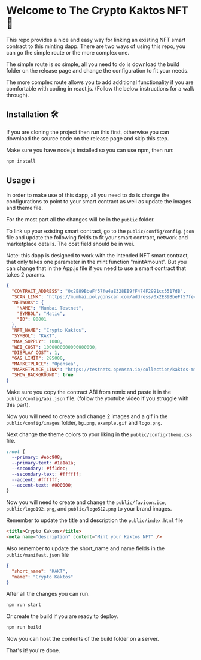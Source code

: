 # Welcome to The Crypto Kaktos NFT 💎

This repo provides a nice and easy way for linking an existing NFT smart contract to this minting dapp. There are two ways of using this repo, you can go the simple route or the more complex one.

The simple route is so simple, all you need to do is download the build folder on the release page and change the configuration to fit your needs. 

The more complex route allows you to add additional functionality if you are comfortable with coding in react.js. (Follow the below instructions for a walk through).

## Installation 🛠️

If you are cloning the project then run this first, otherwise you can download the source code on the release page and skip this step.

Make sure you have node.js installed so you can use npm, then run:

```sh
npm install
```

## Usage ℹ️

In order to make use of this dapp, all you need to do is change the configurations to point to your smart contract as well as update the images and theme file.

For the most part all the changes will be in the `public` folder.

To link up your existing smart contract, go to the `public/config/config.json` file and update the following fields to fit your smart contract, network and marketplace details. The cost field should be in wei.

Note: this dapp is designed to work with the intended NFT smart contract, that only takes one parameter in the mint function "mintAmount". But you can change that in the App.js file if you need to use a smart contract that takes 2 params.

```json
{
  "CONTRACT_ADDRESS": "0x2E89BbeFf57fe4aE328EB9fF474F2991cc5517dB",
  "SCAN_LINK": "https://mumbai.polygonscan.com/address/0x2E89BbeFf57fe4aE328EB9fF474F2991cc5517dB",
  "NETWORK": {
    "NAME": "Mumbai Testnet",
    "SYMBOL": "Matic",
    "ID": 80001 
  },
  "NFT_NAME": "Crypto Kaktos",
  "SYMBOL": "KAKT",
  "MAX_SUPPLY": 1000,
  "WEI_COST": 1000000000000000000,
  "DISPLAY_COST": 1,
  "GAS_LIMIT": 285000,
  "MARKETPLACE": "Opensea",
  "MARKETPLACE_LINK": "https://testnets.opensea.io/collection/kaktos-mmntzcyv5m",
  "SHOW_BACKGROUND": true
}
```

Make sure you copy the contract ABI from remix and paste it in the `public/config/abi.json` file.
(follow the youtube video if you struggle with this part).

Now you will need to create and change 2 images and a gif in the `public/config/images` folder, `bg.png`, `example.gif` and `logo.png`.

Next change the theme colors to your liking in the `public/config/theme.css` file.

```css
:root {
  --primary: #ebc908;
  --primary-text: #1a1a1a;
  --secondary: #ff1dec;
  --secondary-text: #ffffff;
  --accent: #ffffff;
  --accent-text: #000000;
}
```

Now you will need to create and change the `public/favicon.ico`, `public/logo192.png`, and
`public/logo512.png` to your brand images.

Remember to update the title and description the `public/index.html` file

```html
<title>Crypto Kaktos</title>
<meta name="description" content="Mint your Kaktos NFT" />
```

Also remember to update the short_name and name fields in the `public/manifest.json` file

```json
{
  "short_name": "KAKT",
  "name": "Crypto Kaktos"
}
```

After all the changes you can run.

```sh
npm run start
```

Or create the build if you are ready to deploy.

```sh
npm run build
```

Now you can host the contents of the build folder on a server.

That's it! you're done.
